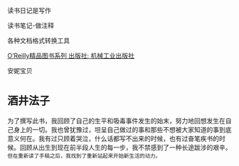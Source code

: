 读书日记是写作

读书笔记-做注释

各种文档格式转换工具


[O’Reilly精品图书系列
出版社: 机械工业出版社](https://book.douban.com/series/60794)

安妮宝贝

# `酒井法子`
为了撰写此书，我回顾了自己的生平和吸毒事件发生的始末，努力地回想发生在自己身上的一切。我也曾犹豫过，坦呈自己做过的事和那些不想被大家知道的事到底意义何在。我有过只顾着哭泣，什么话都写不出来的时候，也有过奋笔疾书的时候。回顾从出生到现在前半段人生的每一步，我不禁感到了一种长途跋涉的艰辛。`但在重新读了手稿之后，我找到了重新站起来开始新生活的动力。`